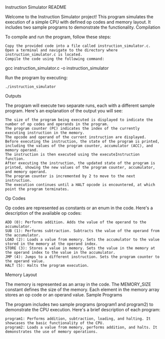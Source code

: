 Instruction Simulator README

Welcome to the Instruction Simulator project! This program simulates the execution of a simple CPU with defined op codes and memory layout. It includes two sample programs to demonstrate the functionality.
Compilation

To compile and run the program, follow these steps:

    Copy the provided code into a file called instruction_simulator.c.
    Open a terminal and navigate to the directory where instruction_simulator.c is located.
    Compile the code using the following command:

gcc instruction_simulator.c -o instruction_simulator

Run the program by executing:

    ./instruction_simulator

Outputs

The program will execute two separate runs, each with a different sample program. Here's an explanation of the output you will see:

    The size of the program being executed is displayed to indicate the number of op codes and operands in the program.
    The program counter (PC) indicates the index of the currently executing instruction in the memory.
    The opcode and operand of the current instruction are displayed.
    Before executing the instruction, the state of the program is printed, including the values of the program counter, accumulator (ACC), and memory operand.
    The instruction is then executed using the executeInstruction function.
    After executing the instruction, the updated state of the program is printed, showing the new values of the program counter, accumulator, and memory operand.
    The program counter is incremented by 2 to move to the next instruction.
    The execution continues until a HALT opcode is encountered, at which point the program terminates.

Op Codes

Op codes are represented as constants or an enum in the code. Here's a description of the available op codes:

    ADD (0): Performs addition. Adds the value of the operand to the accumulator.
    SUB (1): Performs subtraction. Subtracts the value of the operand from the accumulator.
    LOAD (2): Loads a value from memory. Sets the accumulator to the value stored in the memory at the operand index.
    STORE (3): Stores a value in memory. Sets the value in the memory at the operand index to the value in the accumulator.
    JMP (4): Jumps to a different instruction. Sets the program counter to the operand value.
    HALT (5): Halts the program execution.

Memory Layout

The memory is represented as an array in the code. The MEMORY_SIZE constant defines the size of the memory. Each element in the memory array stores an op code or an operand value.
Sample Programs

The program includes two sample programs (program1 and program2) to demonstrate the CPU execution. Here's a brief description of each program:

    program1: Performs addition, subtraction, loading, and halting. It showcases the basic functionality of the CPU.
    program2: Loads a value from memory, performs addition, and halts. It demonstrates the use of memory operations.


